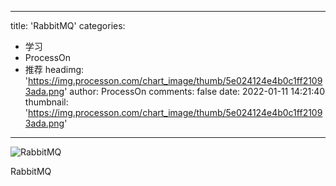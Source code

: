 
---
title: 'RabbitMQ'
categories: 
 - 学习
 - ProcessOn
 - 推荐
headimg: 'https://img.processon.com/chart_image/thumb/5e024124e4b0c1ff21093ada.png'
author: ProcessOn
comments: false
date: 2022-01-11 14:21:40
thumbnail: 'https://img.processon.com/chart_image/thumb/5e024124e4b0c1ff21093ada.png'
---

<div>   
<img class="thumb" alt="RabbitMQ" src="https://img.processon.com/chart_image/thumb/5e024124e4b0c1ff21093ada.png" referrerpolicy="no-referrer">
<p>RabbitMQ</p>  
</div>
            